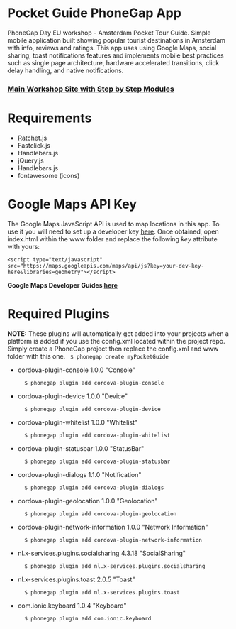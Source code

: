 # Pocket Guide PhoneGap App
PhoneGap Day EU workshop - Amsterdam Pocket Tour Guide. Simple mobile application built showing popular tourist destinations
 in Amsterdam with info, reviews and ratings. This app uses using Google Maps, social sharing, toast notifications features
 and implements mobile best practices such as single page architecture, hardware accelerated transitions, click delay handling, 
 and native notifications.
 
### [Main Workshop Site with Step by Step Modules](hollyschinsky.github.io/pocket-guide)

Requirements
============
- Ratchet.js  
- Fastclick.js
- Handlebars.js
- jQuery.js
- Handlebars.js
- fontawesome (icons)

Google Maps API Key
===================
The Google Maps JavaScript API is used to map locations in this app. To use it you will need to set up a developer key
 [here](https://developers.google.com/). Once obtained, open index.html within the www folder and replace the following 
  *key* attribute with yours:
   
    <script type="text/javascript" src="https://maps.googleapis.com/maps/api/js?key=your-dev-key-here&libraries=geometry"></script>

**Google Maps Developer Guides [here](https://developers.google.com/maps/documentation/javascript/)** 

Required Plugins
================
 **NOTE:** These plugins will automatically get added into your projects when a platform is added if you use the config.xml located within the 
project repo. Simply create a PhoneGap project then replace the config.xml and www folder with this one. ` $ phonegap create myPocketGuide`

- cordova-plugin-console 1.0.0 "Console"
        
        $ phonegap plugin add cordova-plugin-console
        
- cordova-plugin-device 1.0.0 "Device"
        
        $ phonegap plugin add cordova-plugin-device
        
- cordova-plugin-whitelist 1.0.0 "Whitelist"
        
        $ phonegap plugin add cordova-plugin-whitelist
        
- cordova-plugin-statusbar 1.0.0 "StatusBar"
        
        $ phonegap plugin add cordova-plugin-statusbar

- cordova-plugin-dialogs 1.1.0 "Notification"
        
        $ phonegap plugin add cordova-plugin-dialogs
        
- cordova-plugin-geolocation 1.0.0 "Geolocation"
        
        $ phonegap plugin add cordova-plugin-geolocation

- cordova-plugin-network-information 1.0.0 "Network Information"

        $ phonegap plugin add cordova-plugin-network-information

- nl.x-services.plugins.socialsharing 4.3.18 "SocialSharing"
        
        $ phonegap plugin add nl.x-services.plugins.socialsharing

- nl.x-services.plugins.toast 2.0.5 "Toast"
        
        $ phonegap plugin add nl.x-services.plugins.toast

- com.ionic.keyboard 1.0.4 "Keyboard"
    
        $ phonegap plugin add com.ionic.keyboard




        
        
        
        
        
        
        


